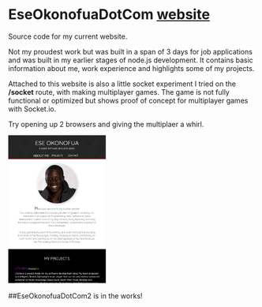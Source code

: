 # EseOkonofuaDotCom [website](http://eokonofua.com)
Source code for my current website. 

Not my proudest work but was built in a span of 3 days for job applications and was built in my earlier stages of node.js development.
It contains basic information about me, work experience and highlights some of my projects. 

Attached to this website is also a little socket experiment I tried on the **/socket** route, with making multiplayer games. The game is not fully functional or optimized but shows proof of concept for multiplayer games with Socket.io.

Try opening up 2 browsers and giving the multiplaer a whirl.

<img height="300" src="https://github.com/EseOkonofua/EseOkonofuaDotCom/blob/master/eokonofuadotcom.PNG" />

##EseOkonofuaDotCom2 is in the works!
